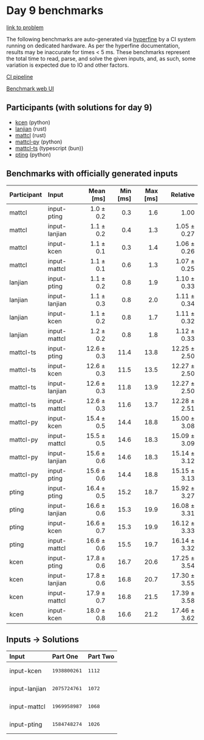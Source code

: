 # Day 9 benchmarks

[link to problem](https://adventofcode.com/2023/day/9)

The following benchmarks are auto-generated via
[hyperfine](https://github.com/sharkdp/hyperfine) by a CI system running on
dedicated hardware. As per the hyperfine documentation, results may be
inaccurate for times < 5 ms. These benchmarks represent the total time to read,
parse, and solve the given inputs, and, as such, some variation is expected due
to IO and other factors.

[CI pipeline](http://ci.papercode.net:8080/teams/main/pipelines/aoc2023)

[Benchmark web UI](https://aoc.ancalagon.black)


## Participants (with solutions for day 9)

- [kcen](https://github.com/kcen/aoc2023) (python)
- [lanjian](https://github.com/lanjian/aoc-2023) (rust)
- [mattcl](https://github.com/mattcl/aoc2023) (rust)
- [mattcl-py](https://github.com/mattcl/aoc2023-py) (python)
- [mattcl-ts](https://github.com/mattcl/aoc2023-js) (typescript (bun))
- [pting](https://github.com/pting/aoc2023) (python)


## Benchmarks with officially generated inputs

| Participant | Input | Mean [ms] | Min [ms] | Max [ms] | Relative |
|:---|:---|---:|---:|---:|---:|
| mattcl | input-pting | 1.0 ± 0.2 | 0.3 | 1.6 | 1.00 |
| mattcl | input-lanjian | 1.1 ± 0.2 | 0.4 | 1.3 | 1.05 ± 0.27 |
| mattcl | input-kcen | 1.1 ± 0.1 | 0.3 | 1.4 | 1.06 ± 0.26 |
| mattcl | input-mattcl | 1.1 ± 0.1 | 0.6 | 1.3 | 1.07 ± 0.25 |
| lanjian | input-pting | 1.1 ± 0.2 | 0.8 | 1.9 | 1.10 ± 0.33 |
| lanjian | input-lanjian | 1.1 ± 0.3 | 0.8 | 2.0 | 1.11 ± 0.34 |
| lanjian | input-kcen | 1.1 ± 0.2 | 0.8 | 1.7 | 1.11 ± 0.32 |
| lanjian | input-mattcl | 1.2 ± 0.2 | 0.8 | 1.8 | 1.12 ± 0.33 |
| mattcl-ts | input-pting | 12.6 ± 0.3 | 11.4 | 13.8 | 12.25 ± 2.50 |
| mattcl-ts | input-kcen | 12.6 ± 0.3 | 11.5 | 13.5 | 12.27 ± 2.50 |
| mattcl-ts | input-lanjian | 12.6 ± 0.3 | 11.8 | 13.9 | 12.27 ± 2.50 |
| mattcl-ts | input-mattcl | 12.6 ± 0.3 | 11.6 | 13.7 | 12.28 ± 2.51 |
| mattcl-py | input-kcen | 15.4 ± 0.5 | 14.4 | 18.8 | 15.00 ± 3.08 |
| mattcl-py | input-mattcl | 15.5 ± 0.5 | 14.6 | 18.3 | 15.09 ± 3.09 |
| mattcl-py | input-lanjian | 15.6 ± 0.6 | 14.6 | 18.3 | 15.14 ± 3.12 |
| mattcl-py | input-pting | 15.6 ± 0.6 | 14.4 | 18.8 | 15.15 ± 3.13 |
| pting | input-pting | 16.4 ± 0.5 | 15.2 | 18.7 | 15.92 ± 3.27 |
| pting | input-lanjian | 16.6 ± 0.6 | 15.3 | 19.9 | 16.08 ± 3.31 |
| pting | input-kcen | 16.6 ± 0.7 | 15.3 | 19.9 | 16.12 ± 3.33 |
| pting | input-mattcl | 16.6 ± 0.6 | 15.5 | 19.7 | 16.14 ± 3.32 |
| kcen | input-pting | 17.8 ± 0.6 | 16.7 | 20.6 | 17.25 ± 3.54 |
| kcen | input-lanjian | 17.8 ± 0.6 | 16.8 | 20.7 | 17.30 ± 3.55 |
| kcen | input-mattcl | 17.9 ± 0.7 | 16.8 | 21.5 | 17.39 ± 3.58 |
| kcen | input-kcen | 18.0 ± 0.8 | 16.6 | 21.2 | 17.46 ± 3.62 |


## Inputs -> Solutions

| Input | Part One | Part Two |
|:---|:---|:---|
|input-kcen|<pre>1938800261</pre>|<pre>1112</pre>|
|input-lanjian|<pre>2075724761</pre>|<pre>1072</pre>|
|input-mattcl|<pre>1969958987</pre>|<pre>1068</pre>|
|input-pting|<pre>1584748274</pre>|<pre>1026</pre>|